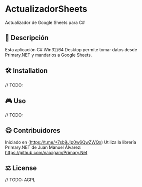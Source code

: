 # ActualizadorSheets
Actualizador de Google Sheets para C#

## 📄 Descripción

Esta aplicación C# Win32/64 Desktop permite tomar datos desde Primary.NET y mandarlos a Google Sheets.

## 🛠 Installation

// TODO:

## 🎮 Uso 

// TODO:

## 😋 Contribuidores

Iniciado en (https://t.me/+7sb9Jlp0w6QwZWQx)
Utiliza la librería Primary.NET de Juan Manuel Álvarez:
https://github.com/naicigam/Primary.Net

## ⚖️ License

// TODO:
AGPL
